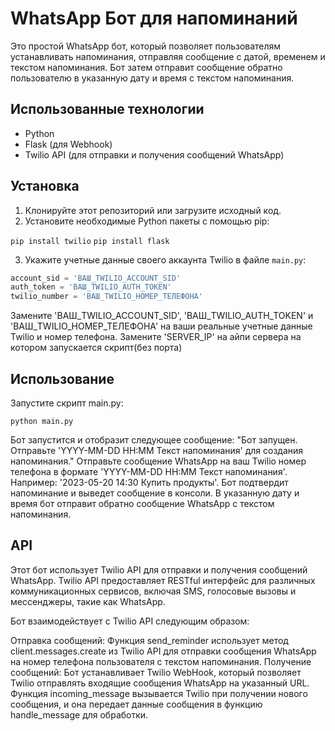 # WhatsApp Бот для напоминаний

Это простой WhatsApp бот, который позволяет пользователям устанавливать напоминания, отправляя сообщение с датой, временем и текстом напоминания. Бот затем отправит сообщение обратно пользователю в указанную дату и время с текстом напоминания.

## Использованные технологии

- Python
- Flask (для Webhook)
- Twilio API (для отправки и получения сообщений WhatsApp)

## Установка

1. Клонируйте этот репозиторий или загрузите исходный код.
2. Установите необходимые Python пакеты с помощью pip: 

```pip install twilio```
```pip install flask```

3. Укажите учетные данные своего аккаунта Twilio в файле `main.py`:

```python
account_sid = 'ВАШ_TWILIO_ACCOUNT_SID'
auth_token = 'ВАШ_TWILIO_AUTH_TOKEN'
twilio_number = 'ВАШ_TWILIO_НОМЕР_ТЕЛЕФОНА'
```

Замените 'ВАШ_TWILIO_ACCOUNT_SID', 'ВАШ_TWILIO_AUTH_TOKEN' и 'ВАШ_TWILIO_НОМЕР_ТЕЛЕФОНА' на ваши реальные учетные данные Twilio и номер телефона.
Замените 'SERVER_IP' на айпи сервера на котором запускается скрипт(без порта)

## Использование
Запустите скрипт main.py:

```python main.py```

Бот запустится и отобразит следующее сообщение: "Бот запущен. Отправьте 'YYYY-MM-DD HH:MM Текст напоминания' для создания напоминания."
Отправьте сообщение WhatsApp на ваш Twilio номер телефона в формате 'YYYY-MM-DD HH:MM Текст напоминания'. Например: '2023-05-20 14:30 Купить продукты'.
Бот подтвердит напоминание и выведет сообщение в консоли.
В указанную дату и время бот отправит обратно сообщение WhatsApp с текстом напоминания.
## API
Этот бот использует Twilio API для отправки и получения сообщений WhatsApp. Twilio API предоставляет RESTful интерфейс для различных коммуникационных сервисов, включая SMS, голосовые вызовы и мессенджеры, такие как WhatsApp.

Бот взаимодействует с Twilio API следующим образом:

Отправка сообщений: Функция send_reminder использует метод client.messages.create из Twilio API для отправки сообщения WhatsApp на номер телефона пользователя с текстом напоминания.
Получение сообщений: Бот устанавливает Twilio WebHook, который позволяет Twilio отправлять входящие сообщения WhatsApp на указанный URL. Функция incoming_message вызывается Twilio при получении нового сообщения, и она передает данные сообщения в функцию handle_message для обработки.

